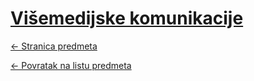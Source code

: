 # [Višemedijske komunikacije](https://www.github.com/studosi-fer/VMK)
[<- Stranica predmeta](https://www.fer.unizg.hr/predmet/viskom_a)

[<- Povratak na listu predmeta](https://www.github.com/studosi/FER)